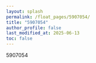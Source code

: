 ```yaml
---
layout: splash
permalink: /float_pages/5907054/
title: "5907054"
author_profile: false
last_modified_at: 2025-06-13
toc: false
---
```

 
5907054
